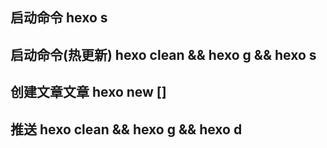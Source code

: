 ## 启动命令 hexo s
## 启动命令(热更新) hexo clean && hexo g && hexo s
## 创建文章文章 hexo new []
## 推送 hexo clean && hexo g && hexo d
